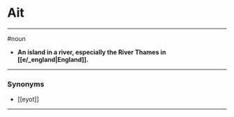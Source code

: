 # Ait
---
#noun
- **An island in a river, especially the River Thames in [[e/_england|England]].**
---
### Synonyms
- [[eyot]]
---
